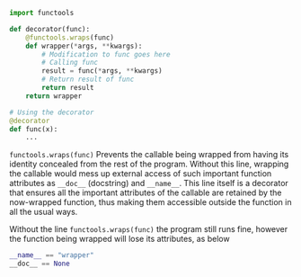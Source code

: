 ```python
import functools

def decorator(func):
    @functools.wraps(func)
    def wrapper(*args, **kwargs):
        # Modification to func goes here
        # Calling func
        result = func(*args, **kwargs)
        # Return result of func
        return result
    return wrapper

# Using the decorator
@decorator
def func(x):
    ...
```

`functools.wraps(func)`
Prevents the callable being wrapped from having its identity concealed from the rest of the program. Without this line, wrapping the callable would mess up external access of such important function attributes as `__doc__` (docstring) and `__name__`.  This line itself is a decorator that ensures all the important attributes of the callable are retained by the now-wrapped function, thus making them accessible outside the function in all the usual ways.

Without the line `functools.wraps(func)` the program still runs fine, however the function being wrapped will lose its attributes, as below
```python
__name__ == "wrapper"
__doc__ == None
```